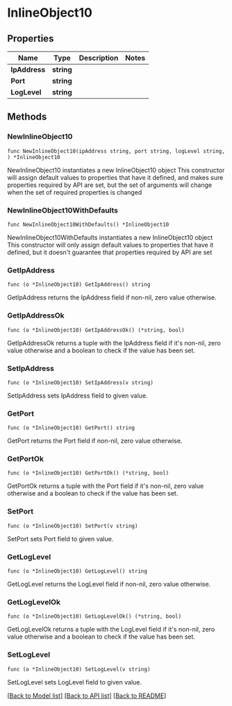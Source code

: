 # InlineObject10

## Properties

Name | Type | Description | Notes
------------ | ------------- | ------------- | -------------
**IpAddress** | **string** |  | 
**Port** | **string** |  | 
**LogLevel** | **string** |  | 

## Methods

### NewInlineObject10

`func NewInlineObject10(ipAddress string, port string, logLevel string, ) *InlineObject10`

NewInlineObject10 instantiates a new InlineObject10 object
This constructor will assign default values to properties that have it defined,
and makes sure properties required by API are set, but the set of arguments
will change when the set of required properties is changed

### NewInlineObject10WithDefaults

`func NewInlineObject10WithDefaults() *InlineObject10`

NewInlineObject10WithDefaults instantiates a new InlineObject10 object
This constructor will only assign default values to properties that have it defined,
but it doesn't guarantee that properties required by API are set

### GetIpAddress

`func (o *InlineObject10) GetIpAddress() string`

GetIpAddress returns the IpAddress field if non-nil, zero value otherwise.

### GetIpAddressOk

`func (o *InlineObject10) GetIpAddressOk() (*string, bool)`

GetIpAddressOk returns a tuple with the IpAddress field if it's non-nil, zero value otherwise
and a boolean to check if the value has been set.

### SetIpAddress

`func (o *InlineObject10) SetIpAddress(v string)`

SetIpAddress sets IpAddress field to given value.


### GetPort

`func (o *InlineObject10) GetPort() string`

GetPort returns the Port field if non-nil, zero value otherwise.

### GetPortOk

`func (o *InlineObject10) GetPortOk() (*string, bool)`

GetPortOk returns a tuple with the Port field if it's non-nil, zero value otherwise
and a boolean to check if the value has been set.

### SetPort

`func (o *InlineObject10) SetPort(v string)`

SetPort sets Port field to given value.


### GetLogLevel

`func (o *InlineObject10) GetLogLevel() string`

GetLogLevel returns the LogLevel field if non-nil, zero value otherwise.

### GetLogLevelOk

`func (o *InlineObject10) GetLogLevelOk() (*string, bool)`

GetLogLevelOk returns a tuple with the LogLevel field if it's non-nil, zero value otherwise
and a boolean to check if the value has been set.

### SetLogLevel

`func (o *InlineObject10) SetLogLevel(v string)`

SetLogLevel sets LogLevel field to given value.



[[Back to Model list]](../README.md#documentation-for-models) [[Back to API list]](../README.md#documentation-for-api-endpoints) [[Back to README]](../README.md)


